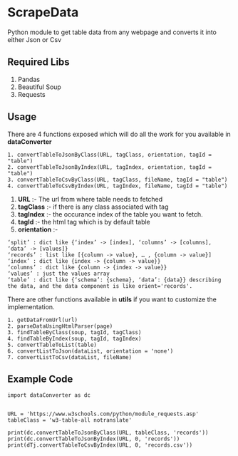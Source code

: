 # ScrapeData
Python module to get table data from any webpage and converts it into either Json or Csv

## Required Libs
1. Pandas
2. Beautiful Soup
3. Requests

## Usage
There are 4 functions exposed which will do all the work for you available in **dataConverter**
```
1. convertTableToJsonByClass(URL, tagClass, orientation, tagId = "table")
2. convertTableToJsonByIndex(URL, tagIndex, orientation, tagId = "table")
3. convertTableToCsvByClass(URL, tagClass, fileName, tagId = "table")
4. convertTableToCsvByIndex(URL, tagIndex, fileName, tagId = "table")
```

1. **URL** :- The url from where table needs to fetched
2. **tagClass** :- if there is any class associated with tag
3. **tagIndex** :- the occurance index of the table you want to fetch.
4. **tagId** :- the html tag which is by default table
5. **orientation** :- 
```
‘split’ : dict like {‘index’ -> [index], ‘columns’ -> [columns], ‘data’ -> [values]}
‘records’ : list like [{column -> value}, … , {column -> value}]
‘index’ : dict like {index -> {column -> value}}
‘columns’ : dict like {column -> {index -> value}}
‘values’ : just the values array
‘table’ : dict like {‘schema’: {schema}, ‘data’: {data}} describing the data, and the data component is like orient='records'.
```
There are other functions available in **utils** if you want to customize the implementation.
```
1. getDataFromUrl(url)
2. parseDataUsingHtmlParser(page)
3. findTableByClass(soup, tagId, tagClass)
4. findTableByIndex(soup, tagId, tagIndex)
5. convertTableToList(table)
6. convertListToJson(dataList, orientation = 'none')
7. convertListToCsv(dataList, fileName)
```

## Example Code

```
import dataConverter as dc


URL = 'https://www.w3schools.com/python/module_requests.asp'
tableClass = 'w3-table-all notranslate'

print(dc.convertTableToJsonByClass(URL, tableClass, 'records'))
print(dc.convertTableToJsonByIndex(URL, 0, 'records'))
print(dTj.convertTableToCsvByIndex(URL, 0, 'records.csv'))
```
